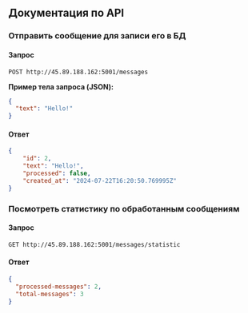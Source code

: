 ## Документация по API

### Отправить сообщение для записи его в БД

#### Запрос

```http
POST http://45.89.188.162:5001/messages
```

**Пример тела запроса (JSON):**

```json
{
  "text": "Hello!"
}
```

#### Ответ

```json
{
    "id": 2,
    "text": "Hello!",
    "processed": false,
    "created_at": "2024-07-22T16:20:50.769995Z"
}
```

### Посмотреть статистику по обработанным сообщениям

#### Запрос

```http
GET http://45.89.188.162:5001/messages/statistic
```

#### Ответ

```json
{
  "processed-messages": 2,
  "total-messages": 3
}
```
